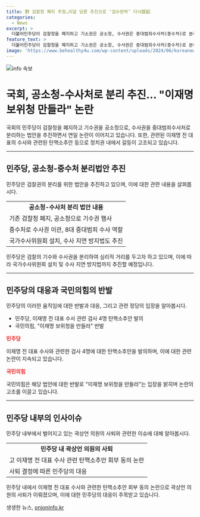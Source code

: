 ```yaml
---
title: 野 검찰청 폐지 주장…이달 당론 추진으로 ‘검수완박’ 다시提起
categories:
  - News
excerpt: >
  더불어민주당이 검찰청을 폐지하고 기소권은 공소청, 수사권은 중대범죄수사처(중수처)로 분리하는 검수완박 법안을 추진한다. 이에 따라 국가수사위원회 설치 등 제도적 구조 전면 개편이 이뤄질 전망이다. 민주당은 또한 수사 관련 법안도 내놓을 예정이며, 검사 4명에 대한 탄핵소추안을 통해 검찰개혁에 촉각을 곤두세우고 있다. 그러나 이에 대해 야당은 이재명 보위청 설립을 촉구하며 반발하고 있다. 이와 관련해 곽상언 의원은 사퇴하였으며, 쟁점에 대한 논란이 지속되고 있다.
feature_text: >
  더불어민주당이 검찰청을 폐지하고 기소권은 공소청, 수사권은 중대범죄수사처(중수처)로 분리하는 검수완박 법안을 추진한다. 이에 따라 국가수사위원회 설치 등 제도적 구조 전면 개편이 이뤄질 전망이다. 민주당은 또한 수사 관련 법안도 내놓을 예정이며, 검사 4명에 대한 탄핵소추안을 통해 검찰개혁에 촉각을 곤두세우고 있다. 그러나 이에 대해 야당은 이재명 보위청 설립을 촉구하며 반발하고 있다. 이와 관련해 곽상언 의원은 사퇴하였으며, 쟁점에 대한 논란이 지속되고 있다.
image: 'https://www.behealthy4u.com/wp-content/uploads/2024/06/koreanews.jpg'
---
```


<p><img src="https://www.behealthy4u.com/wp-content/uploads/2024/06/koreanews.jpg" alt="info 속보" /></p>

<h1>국회, 공소청-수사처로 분리 추진… "이재명 보위청 만들라" 논란</h1>

<p data-ke-size="size16">국회의 민주당이 검찰청을 폐지하고 기수권을 공소청으로, 수사권을 중대범죄수사처로 분리하는 법안을 추진하면서 연일 논란이 이어지고 있습니다. 또한, 관련된 이재명 전 대표의 수사와 관련된 탄핵소추안 등으로 정치권 내에서 갈등이 고조되고 있습니다.</p>

<hr>

<h2 data-ke-size="size26">민주당, 공소청-중수처 분리법안 추진</h2>

<p data-ke-size="size16">민주당은 검찰권의 분리를 위한 법안을 추진하고 있으며, 이에 대한 관련 내용을 살펴봅시다.</p>

<table>
    <tr>
        <td style="text-align: center; height: 17px;"><b>공소청-수사처 분리 법안 내용</b></td>
    </tr>
    <tr>
        <td>기존 검찰청 폐지, 공소청으로 기수권 행사</td>
    </tr>
    <tr>
        <td>중수처로 수사권 이관, 8대 중대범죄 수사 역할</td>
    </tr>
    <tr>
        <td>국가수사위원회 설치, 수사 지연 방지법도 추진</td>
    </tr>
</table>

<p data-ke-size="size16">민주당은 검찰의 기수와 수사권을 분리하여 심리적 거리를 두고자 하고 있으며, 이에 따라 국가수사위원회 설치 및 수사 지연 방지법까지 추진할 예정입니다.</p>

<hr>

<h2 data-ke-size="size26">민주당의 대응과 국민의힘의 반발</h2>

<p data-ke-size="size16">민주당의 이러한 움직임에 대한 반발과 대응, 그리고 관련 정당의 입장을 알아봅시다.</p>

<ul>
    <li>민주당, 이재명 전 대표 수사 관련 검사 4명 탄핵소추안 발의</li>
    <li>국민의힘, "이재명 보위청을 만들라" 반발</li>
</ul>

<p><b><span style="color: #ee2323;">민주당</span></b></p>

<p data-ke-size="size16">이재명 전 대표 수사와 관련한 검사 4명에 대한 탄핵소추안을 발의하며, 이에 대한 관련 논란이 지속되고 있습니다.</p>

<p><b><span style="color: #ee2323;">국민의힘</span></b></p>

<p data-ke-size="size16">국민의힘은 해당 법안에 대한 반발로 "이재명 보위청을 만들라"는 입장을 밝히며 논란의 고조를 이끌고 있습니다.</p>

<hr>

<h2 data-ke-size="size26">민주당 내부의 인사이슈</h2>

<p data-ke-size="size16">민주당 내부에서 벌어지고 있는 곽상언 의원의 사퇴와 관련한 이슈에 대해 알아봅시다.</p>

<table>
    <tr>
        <td style="text-align: center; height: 17px;"><b>민주당 내 곽상언 의원의 사퇴</b></td>
    </tr>
    <tr>
        <td>고 이재명 전 대표 수사 관련 탄핵소추안 회부 동의 논란</td>
    </tr>
    <tr>
        <td>사퇴 결정에 따른 민주당의 대응</td>
    </tr>
</table>

<p data-ke-size="size16">민주당 내에서 이재명 전 대표 수사와 관련한 탄핵소추안 회부 동의 논란으로 곽상언 의원의 사퇴가 이뤄졌으며, 이에 대한 민주당의 대응이 주목받고 있습니다.</p>
생생한 뉴스, <a href="https://onioninfo.kr" rel="dofollow">onioninfo.kr</a>


